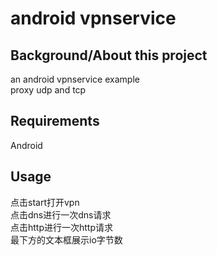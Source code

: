 android vpnservice
===

## Background/About this project

an android vpnservice example   
proxy udp and tcp   

## Requirements

Android                        

## Usage

点击start打开vpn  
点击dns进行一次dns请求  
点击http进行一次http请求  
最下方的文本框展示io字节数  







